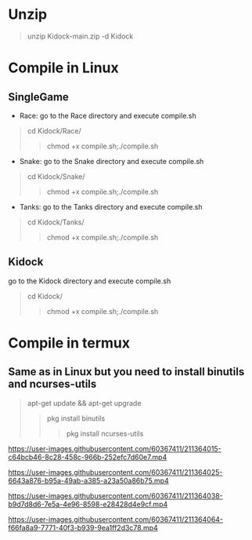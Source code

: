 #  Unzip

  > unzip Kidock-main.zip -d Kidock

#  Compile in Linux

##  SingleGame

*  Race: go to the Race directory and execute compile.sh
  > cd Kidock/Race/
  >> chmod +x compile.sh;./compile.sh
*  Snake: go to the Snake directory and execute compile.sh
  > cd Kidock/Snake/
  >> chmod +x compile.sh;./compile.sh
*  Tanks: go to the Tanks directory and execute compile.sh
  > cd Kidock/Tanks/
  >> chmod +x compile.sh;./compile.sh
    
##  Kidock

go to the Kidock directory and execute compile.sh
  > cd Kidock/
  >> chmod +x compile.sh;./compile.sh

#  Compile in termux

##  Same as in Linux but you need to install binutils and ncurses-utils

> apt-get update &&  apt-get upgrade
>>  pkg install binutils
>>>  pkg install ncurses-utils


https://user-images.githubusercontent.com/60367411/211364015-c64bcb46-8c28-458c-966b-252efc7d60e7.mp4


https://user-images.githubusercontent.com/60367411/211364025-6643a876-b95a-49ab-a385-a23a50a86b75.mp4


https://user-images.githubusercontent.com/60367411/211364038-b9d7d8d6-7e5a-4e96-8598-e28428d4e9cf.mp4


https://user-images.githubusercontent.com/60367411/211364064-f66fa8a9-7771-40f3-b939-9ea1ff2d3c78.mp4
